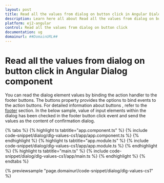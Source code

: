 ```yaml
---
layout: post
title: Read all the values from dialog on button click in Angular Dialog component | Syncfusion
description: Learn here all about Read all the values from dialog on button click in Syncfusion Angular Dialog component of Syncfusion Essential JS 2 and more.
platform: ej2-angular
control: Read all the values from dialog on button click 
documentation: ug
domainurl: ##DomainURL##
---
```


# Read all the values from dialog on button click in Angular Dialog component

You can read the dialog element values by binding the action handler to the footer buttons. The buttons property provides the options to bind events to the action buttons.
For detailed information about buttons , refer to the [footer](../template/#footer) section.
In the below sample, value of input elements within the dialog has been checked in the footer button click event and send the values as the content of confirmation dialog.

{% tabs %}
{% highlight ts tabtitle="app.component.ts" %}
{% include code-snippet/dialog/dlg-values-cs1/app/app.component.ts %}
{% endhighlight %}
{% highlight ts tabtitle="app.module.ts" %}
{% include code-snippet/dialog/dlg-values-cs1/app/app.module.ts %}
{% endhighlight %}
{% highlight ts tabtitle="main.ts" %}
{% include code-snippet/dialog/dlg-values-cs1/app/main.ts %}
{% endhighlight %}
{% endtabs %}
  
{% previewsample "page.domainurl/code-snippet/dialog/dlg-values-cs1" %}